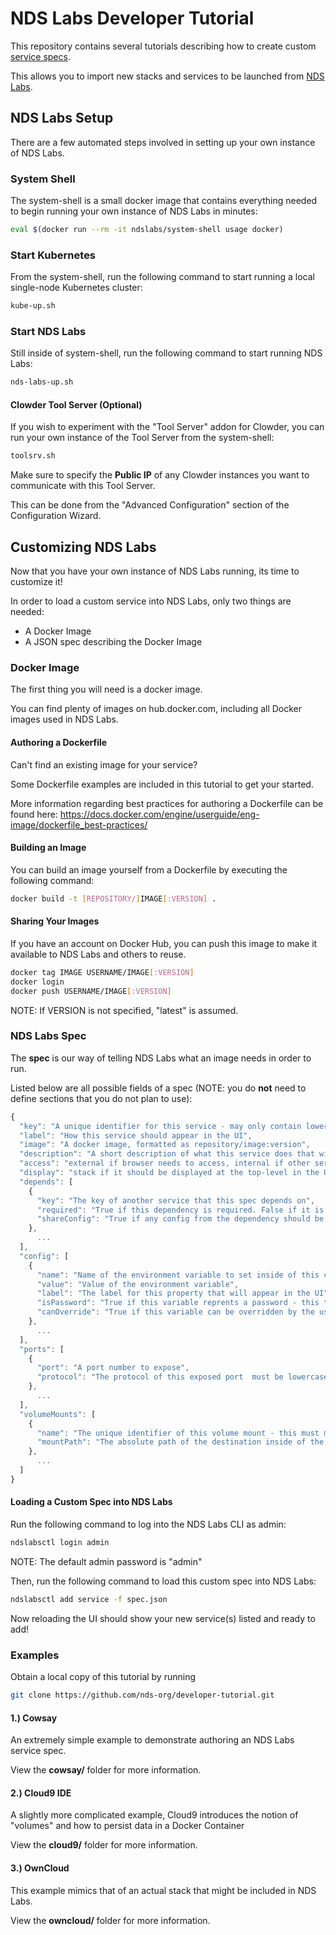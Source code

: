 # NDS Labs Developer Tutorial
This repository contains several tutorials describing how to create custom [service specs](https://github.com/nds-org/ndslabs-specs).

This allows you to import new stacks and services to be launched from [NDS Labs](https://github.com/nds-org/ndslabs).

## NDS Labs Setup
There are a few automated steps involved in setting up your own instance of NDS Labs.

### System Shell
The system-shell is a small docker image that contains everything needed to begin running your own instance of NDS Labs in minutes:
```bash
eval $(docker run --rm -it ndslabs/system-shell usage docker)
```

### Start Kubernetes
From the system-shell, run the following command to start running a local single-node Kubernetes cluster:
```bash
kube-up.sh
```

### Start NDS Labs
Still inside of system-shell, run the following command to start running NDS Labs:
```bash
nds-labs-up.sh
``` 

#### Clowder Tool Server (Optional)
If you wish to experiment with the "Tool Server" addon for Clowder, you can run your own instance of the Tool Server from the system-shell:
```bash
toolsrv.sh
```

Make sure to specify the **Public IP** of any Clowder instances you want to communicate with this Tool Server.

This can be done from the "Advanced Configuration" section of the Configuration Wizard.

## Customizing NDS Labs
Now that you have your own instance of NDS Labs running, its time to customize it!

In order to load a custom service into NDS Labs, only two things are needed:
* A Docker Image
* A JSON spec describing the Docker Image

### Docker Image
The first thing you will need is a docker image.

You can find plenty of images on hub.docker.com, including all Docker images used in NDS Labs.

#### Authoring a Dockerfile
Can't find an existing image for your service?

Some Dockerfile examples are included in this tutorial to get your started.

More information regarding best practices for authoring a Dockerfile can be found here: https://docs.docker.com/engine/userguide/eng-image/dockerfile_best-practices/

#### Building an Image
You can build an image yourself from a Dockerfile by executing the following command:
```bash
docker build -t [REPOSITORY/]IMAGE[:VERSION] .
```

#### Sharing Your Images
If you have an account on Docker Hub, you can push this image to make it available to NDS Labs and others to reuse.

```bash
docker tag IMAGE USERNAME/IMAGE[:VERSION]
docker login
docker push USERNAME/IMAGE[:VERSION]
```

NOTE: If VERSION is not specified, "latest" is assumed.

### NDS Labs Spec
The **spec** is our way of telling NDS Labs what an image needs in order to run.

Listed below are all possible fields of a spec (NOTE: you do **not** need to define sections that you do not plan to use):
```js
{
  "key": "A unique identifier for this service - may only contain lowercase alpha-numeric characters",
  "label": "How this service should appear in the UI",
  "image": "A docker image, formatted as repository/image:version",
  "description": "A short description of what this service does that will appear in the UI",
  "access": "external if browser needs to access, internal if other services need to access, none otherwise",
  "display": "stack if it should be displayed at the top-level in the UI, standalone if it should be displayed under the 'Show Standalones' checkbox in the UI, none otherwise",
  "depends": [
    {
      "key": "The key of another service that this spec depends on",
      "required": "True if this dependency is required. False if it is optional",
      "shareConfig": "True if any config from the dependency should be copied into this one"
    },
      ...
  ],
  "config": [
    {
      "name": "Name of the environment variable to set inside of this container",
      "value": "Value of the environment variable",
      "label": "The label for this property that will appear in the UI",
      "isPassword": "True if this variable reprents a password - this tells the UI to generate a password box and to allow the user to generate a random value for this field",
      "canOverride": "True if this variable can be overridden by the user, if they so desire"
    },
      ...
  ],
  "ports": [
    {
      "port": "A port number to expose",
      "protocol": "The protocol of this exposed port  must be lowercase (i.e. http, tcp, udp, etc)"
    },
      ...
  ],
  "volumeMounts": [
    {
      "name": "The unique identifier of this volume mount - this must match an existing volume",
      "mountPath": "The absolute path of the destination inside of the container"
    },
      ...
  ]
}
```

#### Loading a Custom Spec into NDS Labs
Run the following command to log into the NDS Labs CLI as admin:
```bash
ndslabsctl login admin
```

NOTE: The default admin password is "admin"

Then, run the following command to load this custom spec into NDS Labs:
```bash
ndslabsctl add service -f spec.json
```

Now reloading the UI should show your new service(s) listed and ready to add!

### Examples
Obtain a local copy of this tutorial by running
```bash
git clone https://github.com/nds-org/developer-tutorial.git
```

#### 1.) Cowsay
An extremely simple example to demonstrate authoring an NDS Labs service spec.

View the **cowsay/** folder for more information.

#### 2.) Cloud9 IDE
A slightly more complicated example, Cloud9 introduces the notion of "volumes" and how to persist data in a Docker Container

View the **cloud9/** folder for more information.

#### 3.) OwnCloud
This example mimics that of an actual stack that might be included in NDS Labs.

View the **owncloud/** folder for more information.
